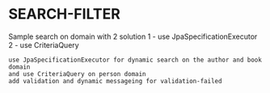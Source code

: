 # SEARCH-FILTER

Sample search on domain with 2 solution
1 - use JpaSpecificationExecutor
2 - use CriteriaQuery

```
use JpaSpecificationExecutor for dynamic search on the author and book domain 
and use CriteriaQuery on person domain
add validation and dynamic messageing for validation-failed
```
